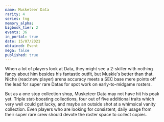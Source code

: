 ```yaml
---
name: Musketeer Data
rarity: 4
series: tng
memory_alpha:
bigbook_tier: 2
events: 36
in_portal: true
date: 15/07/2021
obtained: Event
mega: false
published: true
---
```


When a lot of players look at Data, they might see a 2-skiller with nothing fancy about him besides his fantastic outfit, but Muskie's better than that. Niche (read:new player) arena accuracy meets a SEC base mere points off the lead for super rare Datas for spot work on early-to-midgame rosters.

But as a one stop collection shop, Musketeer Data may not have hit his peak yet. Triple stat-boosting collections, four out of five additional traits which very well could get lucky, and maybe an outside shot at a whimsical vanity collection. Even players who are looking for consistent, daily usage from their super rare crew should devote the roster space to collect copies.

